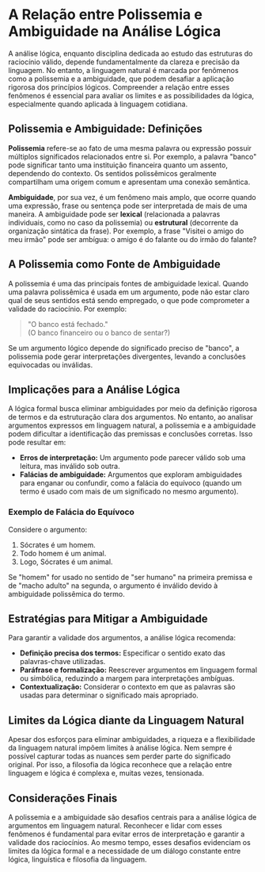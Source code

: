 # A Relação entre Polissemia e Ambiguidade na Análise Lógica

A análise lógica, enquanto disciplina dedicada ao estudo das estruturas do raciocínio válido, depende fundamentalmente da clareza e precisão da linguagem. No entanto, a linguagem natural é marcada por fenômenos como a polissemia e a ambiguidade, que podem desafiar a aplicação rigorosa dos princípios lógicos. Compreender a relação entre esses fenômenos é essencial para avaliar os limites e as possibilidades da lógica, especialmente quando aplicada à linguagem cotidiana.

## Polissemia e Ambiguidade: Definições

**Polissemia** refere-se ao fato de uma mesma palavra ou expressão possuir múltiplos significados relacionados entre si. Por exemplo, a palavra "banco" pode significar tanto uma instituição financeira quanto um assento, dependendo do contexto. Os sentidos polissêmicos geralmente compartilham uma origem comum e apresentam uma conexão semântica.

**Ambiguidade**, por sua vez, é um fenômeno mais amplo, que ocorre quando uma expressão, frase ou sentença pode ser interpretada de mais de uma maneira. A ambiguidade pode ser **lexical** (relacionada a palavras individuais, como no caso da polissemia) ou **estrutural** (decorrente da organização sintática da frase). Por exemplo, a frase "Visitei o amigo do meu irmão" pode ser ambígua: o amigo é do falante ou do irmão do falante?

## A Polissemia como Fonte de Ambiguidade

A polissemia é uma das principais fontes de ambiguidade lexical. Quando uma palavra polissêmica é usada em um argumento, pode não estar claro qual de seus sentidos está sendo empregado, o que pode comprometer a validade do raciocínio. Por exemplo:

> "O banco está fechado."  
> (O banco financeiro ou o banco de sentar?)

Se um argumento lógico depende do significado preciso de "banco", a polissemia pode gerar interpretações divergentes, levando a conclusões equivocadas ou inválidas.

## Implicações para a Análise Lógica

A lógica formal busca eliminar ambiguidades por meio da definição rigorosa de termos e da estruturação clara dos argumentos. No entanto, ao analisar argumentos expressos em linguagem natural, a polissemia e a ambiguidade podem dificultar a identificação das premissas e conclusões corretas. Isso pode resultar em:

- **Erros de interpretação:** Um argumento pode parecer válido sob uma leitura, mas inválido sob outra.
- **Falácias de ambiguidade:** Argumentos que exploram ambiguidades para enganar ou confundir, como a falácia do equívoco (quando um termo é usado com mais de um significado no mesmo argumento).

### Exemplo de Falácia do Equívoco

Considere o argumento:

1. Sócrates é um homem.
2. Todo homem é um animal.
3. Logo, Sócrates é um animal.

Se "homem" for usado no sentido de "ser humano" na primeira premissa e de "macho adulto" na segunda, o argumento é inválido devido à ambiguidade polissêmica do termo.

## Estratégias para Mitigar a Ambiguidade

Para garantir a validade dos argumentos, a análise lógica recomenda:

- **Definição precisa dos termos:** Especificar o sentido exato das palavras-chave utilizadas.
- **Paráfrase e formalização:** Reescrever argumentos em linguagem formal ou simbólica, reduzindo a margem para interpretações ambíguas.
- **Contextualização:** Considerar o contexto em que as palavras são usadas para determinar o significado mais apropriado.

## Limites da Lógica diante da Linguagem Natural

Apesar dos esforços para eliminar ambiguidades, a riqueza e a flexibilidade da linguagem natural impõem limites à análise lógica. Nem sempre é possível capturar todas as nuances sem perder parte do significado original. Por isso, a filosofia da lógica reconhece que a relação entre linguagem e lógica é complexa e, muitas vezes, tensionada.

## Considerações Finais

A polissemia e a ambiguidade são desafios centrais para a análise lógica de argumentos em linguagem natural. Reconhecer e lidar com esses fenômenos é fundamental para evitar erros de interpretação e garantir a validade dos raciocínios. Ao mesmo tempo, esses desafios evidenciam os limites da lógica formal e a necessidade de um diálogo constante entre lógica, linguística e filosofia da linguagem.